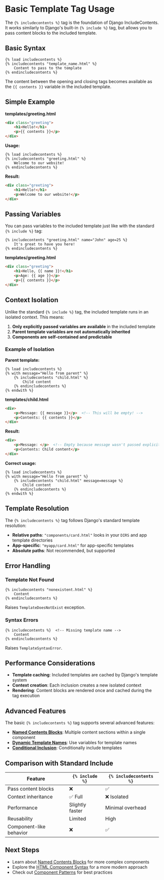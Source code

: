# Basic Template Tag Usage

The `{% includecontents %}` tag is the foundation of Django IncludeContents. It works similarly to Django's built-in `{% include %}` tag, but allows you to pass content blocks to the included template.

## Basic Syntax

```django
{% load includecontents %}
{% includecontents "template_name.html" %}
    Content to pass to the template
{% endincludecontents %}
```

The content between the opening and closing tags becomes available as the `{{ contents }}` variable in the included template.

## Simple Example

**templates/greeting.html**
```html
<div class="greeting">
    <h1>Hello!</h1>
    <p>{{ contents }}</p>
</div>
```

**Usage:**
```django
{% load includecontents %}
{% includecontents "greeting.html" %}
    Welcome to our website!
{% endincludecontents %}
```

**Result:**
```html
<div class="greeting">
    <h1>Hello!</h1>
    <p>Welcome to our website!</p>
</div>
```

## Passing Variables

You can pass variables to the included template just like with the standard `{% include %}` tag:

```django
{% includecontents "greeting.html" name="John" age=25 %}
    It's great to have you here!
{% endincludecontents %}
```

**templates/greeting.html**
```html
<div class="greeting">
    <h1>Hello, {{ name }}!</h1>
    <p>Age: {{ age }}</p>
    <p>{{ contents }}</p>
</div>
```

## Context Isolation

Unlike the standard `{% include %}` tag, the included template runs in an isolated context. This means:

1. **Only explicitly passed variables are available** in the included template
2. **Parent template variables are not automatically inherited**
3. **Components are self-contained and predictable**

### Example of Isolation

**Parent template:**
```django
{% load includecontents %}
{% with message="Hello from parent" %}
    {% includecontents "child.html" %}
        Child content
    {% endincludecontents %}
{% endwith %}
```

**templates/child.html**
```html
<div>
    <p>Message: {{ message }}</p>  <!-- This will be empty! -->
    <p>Contents: {{ contents }}</p>
</div>
```

**Result:**
```html
<div>
    <p>Message: </p>  <!-- Empty because message wasn't passed explicitly -->
    <p>Contents: Child content</p>
</div>
```

**Correct usage:**
```django
{% load includecontents %}
{% with message="Hello from parent" %}
    {% includecontents "child.html" message=message %}
        Child content
    {% endincludecontents %}
{% endwith %}
```

## Template Resolution

The `{% includecontents %}` tag follows Django's standard template resolution:

- **Relative paths**: `"components/card.html"` looks in your `DIRS` and app template directories
- **App-specific**: `"myapp/card.html"` for app-specific templates
- **Absolute paths**: Not recommended, but supported

## Error Handling

### Template Not Found
```django
{% includecontents "nonexistent.html" %}
    Content
{% endincludecontents %}
```
Raises `TemplateDoesNotExist` exception.

### Syntax Errors
```django
{% includecontents %}  <!-- Missing template name -->
    Content
{% endincludecontents %}
```
Raises `TemplateSyntaxError`.

## Performance Considerations

- **Template caching**: Included templates are cached by Django's template system
- **Context creation**: Each inclusion creates a new isolated context
- **Rendering**: Content blocks are rendered once and cached during the tag execution

## Advanced Features

The basic `{% includecontents %}` tag supports several advanced features:

- **[Named Contents Blocks](named-contents.md)**: Multiple content sections within a single component
- **[Dynamic Template Names](../advanced/component-patterns.md#dynamic-templates)**: Use variables for template names
- **[Conditional Inclusion](../advanced/component-patterns.md#conditional-components)**: Conditionally include templates

## Comparison with Standard Include

| Feature | `{% include %}` | `{% includecontents %}` |
|---------|-----------------|-------------------------|
| Pass content blocks | ❌ | ✅ |
| Context inheritance | ✅ Full | ❌ Isolated |
| Performance | Slightly faster | Minimal overhead |
| Reusability | Limited | High |
| Component-like behavior | ❌ | ✅ |

## Next Steps

- Learn about [Named Contents Blocks](named-contents.md) for more complex components
- Explore the [HTML Component Syntax](../components/html-syntax.md) for a more modern approach
- Check out [Component Patterns](../advanced/component-patterns.md) for best practices